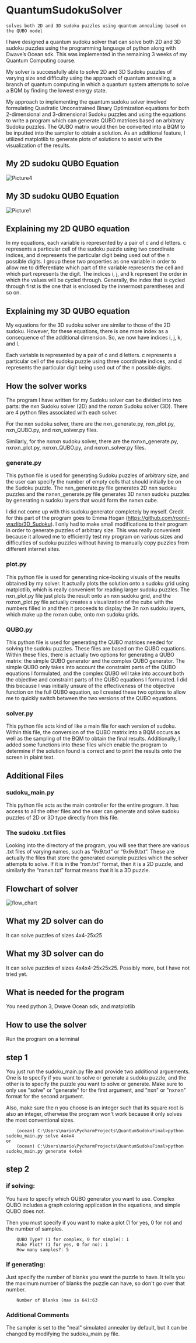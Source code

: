 # QuantumSudokuSolver
    solves both 2D and 3D sudoku puzzles using quantum annealing based on the QUBO model

I have designed a quantum sudoku solver that can solve both 2D and 3D sudoku puzzles using the programming language of python along with Dwave’s Ocean sdk. This was implemented in the remaining 3 weeks of my Quantum Computing course.

My solver is successfully able to solve 2D and 3D Sudoku puzzles of varying size and difficulty using the approach of quantum annealing, a branch of quantum computing in which a quantum system attempts to solve a BQM by finding the lowest energy state.

My approach to implementing the quantum sudoku solver involved formulating Quadratic Unconstrained Binary Optimization equations for both 2-dimensional and 3-dimensional Sudoku puzzles and using the equations to write a program which can generate QUBO matrices based on arbitrary Sudoku puzzles. The QUBO matrix would then be converted into a BQM to be inputted into the sampler to obtain a solution. As an additional feature, I utilized matplotlib to generate plots of solutions to assist with the visualization of the results. 

## My 2D sudoku QUBO Equation
![Picture4](https://user-images.githubusercontent.com/74283978/125514349-82697311-185d-42c6-9a65-37cdd60c7938.png)

## My 3D sudoku QUBO Equation
![Picture1](https://user-images.githubusercontent.com/74283978/125513782-3b855fcd-c196-4d49-8a72-8440951f275b.png)

## Explaining my 2D QUBO equation
In my equations, each variable is represented by a pair of c and d letters. c represents a particular cell of the sudoku puzzle using two coordinate indices, and d represents the particular digit being used out of the n possible digits. I group these two properties as one variable in order to allow me to differentiate which part of the variable represents the cell and which part represents the digit. The indices i, j, and k represent the order in which the values will be cycled through. Generally, the index that is cycled through first is the one that is enclosed by the innermost parentheses and so on. 

## Explaining my 3D QUBO equation
My equations for the 3D sudoku solver are similar to those of the 2D sudoku. However, for these equations, there is one more index as a consequence of the additional dimension. So, we now have indices i, j, k, and l. 

Each variable is represented by a pair of c and d letters. c represents a particular cell of the sudoku puzzle using three coordinate indices, and d represents the particular digit being used out of the n possible digits.

## How the solver works
The program I have written for my Sudoku solver can be divided into two parts: the nxn Sudoku solver (2D) and the nxnxn Sudoku solver (3D). There are 4 python files associated with each solver. 

For the nxn sudoku solver, there are the nxn_generate.py, nxn_plot.py, nxn_QUBO.py, and nxn_solver.py files.

Similarly, for the nxnxn sudoku solver, there are the nxnxn_generate.py, nxnxn_plot.py, nxnxn_QUBO.py, and nxnxn_solver.py files.

### generate.py
This python file is used for generating Sudoku puzzles of arbitrary size, and the user can specify the number of empty cells that should initially be on the Sudoku puzzle. The nxn_generate.py file generates 2D nxn sudoku puzzles and the nxnxn_generate.py file generates 3D nxnxn sudoku puzzles by generating n sudoku layers that would form the nxnxn cube.

I did not come up with this sudoku generator completely by myself. Credit for this part of the program goes to Emma Hogan (https://github.com/roonil-wazlib/3D_Sudoku). I only had to make small modifications to their program in order to generate puzzles of arbitrary size. This was really convenient because it allowed me to efficiently test my program on various sizes and difficulties of sudoku puzzles without having to manually copy puzzles from different internet sites.

### plot.py
This python file is used for generating nice-looking visuals of the results obtained by my solver. It actually plots the solution onto a sudoku grid using matplotlib, which is really convenient for reading larger sudoku puzzles. The nxn_plot.py file just plots the result onto an nxn sudoku grid, and the nxnxn_plot.py file actually creates a visualization of the cube with the numbers filled in and then it proceeds to display the 3n nxn sudoku layers, which make up the nxnxn cube, onto nxn sudoku grids.

### QUBO.py
This python file is used for generating the QUBO matrices needed for solving the sudoku puzzles. These files are based on the QUBO equations. Within these files, there is actually two options for generating a QUBO matrix: the simple QUBO generator and the complex QUBO generator. The simple QUBO only takes into account the constraint parts of the QUBO equations I formulated, and the complex QUBO will take into account both the objective and constraint parts of the QUBO equations I formulated. I did this because I was initially unsure of the effectiveness of the objective function on the full QUBO equation, so I created these two options to allow me to quickly switch between the two versions of the QUBO equations.

### solver.py
This python file acts kind of like a main file for each version of sudoku. Within this file, the conversion of the QUBO matrix into a BQM occurs as well as the sampling of the BQM to obtain the final results. Additionally, I added some functions into these files which enable the program to determine if the solution found is correct and to print the results onto the screen in plaint text.

## Additional Files

### sudoku_main.py
This python file acts as the main controller for the entire program. It has access to all the other files and the user can generate and solve sudoku puzzles of 2D or 3D type directly from this file.

### The sudoku .txt files
Looking into the directory of the program, you will see that there are various .txt files of varying names, such as “9x9.txt” or “9x9x9.txt”. These are actually the files that store the generated example puzzles which the solver attempts to solve. If it is in the “nxn.txt” format, then it is a 2D puzzle, and similarly the “nxnxn.txt” format means that it is a 3D puzzle.

## Flowchart of solver
![flow_chart](https://user-images.githubusercontent.com/74283978/125822973-8b458a63-fb7c-4c0b-aaa9-9a2707c26b5b.png)

## What my 2D solver can do
It can solve puzzles of sizes 4x4-25x25

## What my 3D solver can do
It can solve puzzles of sizes 4x4x4-25x25x25. Possibly more, but I have not tried yet.

## What is needed for the program
You need python 3, Dwave Ocean sdk, and matplotlib

## How to use the solver
Run the program on a terminal

## step 1
You just run the sudoku_main.py file and provide two additional arguements. One is to specify if you want to solve or generate a sudoku puzzle, and the other is to specify the puzzle you want to solve or generate. Make sure to only use "solve" or "generate" for the first argument, and "nxn" or "nxnxn" format for the second argument. 

Also, make sure the n you choose is an integer such that its square root is also an integer, otherwise the program won't work because it only solves the most conventional sizes.

        (ocean) C:\Users\mario\PycharmProjects\QuantumSudokuFinal>python sudoku_main.py solve 4x4x4
    or
        (ocean) C:\Users\mario\PycharmProjects\QuantumSudokuFinal>python sudoku_main.py generate 4x4x4
## step 2
### if solving:
You have to specify which QUBO generator you want to use. Complex QUBO includes a graph coloring application in the equations, and simple QUBO does not.

Then you must specify if you want to make a plot (1 for yes, 0 for no) and the number of samples. 

        QUBO Type? (1 for complex, 0 for simple): 1
        Make Plot? (1 for yes, 0 for no): 1
        How many samples?: 5
        
### if generating:
Just specify the number of blanks you want the puzzle to have. It tells you the maximum number of blanks the puzzle can have, so don't go over that number.
 
        Number of Blanks (max is 64):63
        
### Additional Comments
The sampler is set to the "neal" simulated annealer by default, but it can be changed by modifying the sudoku_main.py file.
